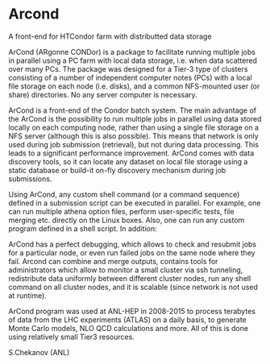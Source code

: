 # Arcond 
A front-end for HTCondor farm with distributted data storage 

ArCond (ARgonne CONDor) is a package to facilitate running multiple jobs in parallel using a PC farm with local data storage, i.e. when data scattered over many PCs. The package was designed for a Tier-3 type of clusters consisting of a number of independent computer notes (PCs) with a local file storage on each node (i.e. disks), and a common NFS-mounted user (or share) directories. No any server computer is necessary.

ArCond is a front-end of the Condor batch system. The main advantage of the ArCond is the possibility to run multiple jobs in parallel using data stored locally on each computing node, rather than using a single file storage on a NFS server (although this is also possible). This means that network is only used during job submission (retrieval), but not during data processing. This leads to a significant performance improvement. ArCond comes with data discovery tools, so it can locate any dataset on local file storage using a static database or build-it on-fly discovery mechanism during job submissions.

Using ArCond, any custom shell command (or a command sequence) defined in a submission script can be executed in parallel. For example, one can run multiple athena option files, perform user-specific tests, file merging etc. directly on the Linux boxes. Also, one can run any custom program defined in a shell script. In addition:

ArCond has a perfect debugging, which allows to check and resubmit jobs for a particular node, or even run failed jobs on the same node where they fail.
Arcond can combine and merge outputs, 
contains tools for administrators which allow to monitor a small cluster via ssh tunneling, 
redistribute data uniformly between different cluster nodes, run any shell command on all cluster nodes, and it is scalable (since network is not used at runtime).  

ArCond program was used at ANL-HEP in 2008-2015 to process terabytes of data 
from the LHC experiments (ATLAS) 
on a daily basis, to generate Monte Carlo models, NLO QCD calculations and more. 
All of this is done using relatively small Tier3 resources.

S.Chekanov (ANL) 
